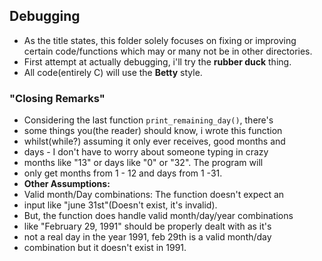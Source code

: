 ## Debugging
 - As the title states, this folder solely focuses on fixing or improving certain code/functions which may or many not be in other directories.
 - First attempt at actually debugging, i'll try the **rubber duck** thing.
 - All code(entirely C) will use the **Betty** style.

### "Closing Remarks"
 - Considering the last function `print_remaining_day()`, there's
 - some things you(the reader) should know, i wrote this function
 - whilst(while?) assuming it only ever receives, good months and
 - days - I don't have to worry about someone typing in crazy
 - months like "13" or days like "0" or "32". The program will
 - only get months from 1 - 12 and days from 1 -31.
 - **Other Assumptions:**
 - Valid month/Day combinations: The function doesn't expect an
 - input like "june 31st"(Doesn't exist, it's invalid).
 - But, the function does handle valid month/day/year combinations
 - like "February 29, 1991" should be properly dealt with as it's
 - not a real day in the year 1991, feb 29th is a valid month/day
 - combination but it doesn't exist in 1991.
